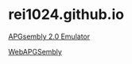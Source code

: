 # rei1024.github.io

[APGsembly 2.0 Emulator](https://rei1024.github.io/proj/apgsembly-emulator-2/)

[WebAPGSembly](https://rei1024.github.io/proj/webapgsembly/)
